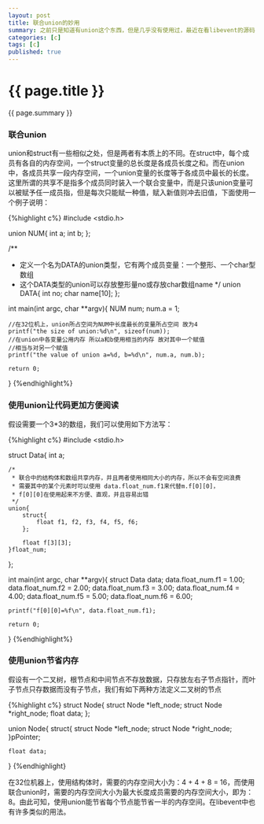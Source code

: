 ```yaml
---
layout: post
title: 联合union的妙用
summary: 之前只是知道有union这个东西，但是几乎没有使用过，最近在看libevent的源码，发现其中用到了union，就查了一些关于union的资料，发现union有很多妙用，就顺便记录在此。
categories: [c]
tags: [c]
published: true
---
```


# {{ page.title }} #
{{ page.summary }}

### 联合union ###
union和struct有一些相似之处，但是两者有本质上的不同。在struct中，每个成员有各自的内存空间，一个struct变量的总长度是各成员长度之和。而在union中，各成员共享一段内存空间，一个union变量的长度等于各成员中最长的长度。这里所谓的共享不是指多个成员同时装入一个联合变量中，而是只该union变量可以被赋予任一成员指，但是每次只能赋一种值，赋入新值则冲去旧值，下面使用一个例子说明：  

{%highlight c%}
#include <stdio.h>

union NUM{
    int a;
    int b;
};

/**
 * 定义一个名为DATA的union类型，它有两个成员变量：一个整形、一个char型数组
 * 这个DATA类型的union可以存放整形量no或存放char数组name
 */
union DATA{
    int no;
    char name[10];
};

int main(int argc, char **argv){
    NUM num;
    num.a = 1;


    //在32位机上，union所占空间为NUM中长度最长的变量所占空间 故为4
    printf("the size of union:%d\n", sizeof(num));
    //在union中各变量公用内存 所以a和b使用相当的内存 故对其中一个赋值
    //相当与对另一个赋值
    printf("the value of union a=%d, b=%d\n", num.a, num.b);

    return 0;
}
{%endhighlight%}

### 使用union让代码更加方便阅读 ###
假设需要一个3*3的数组，我们可以使用如下方法写：  

{%highlight c%}
#include <stdio.h>

struct Data{
    int a;

    /*
     * 联合中的结构体和数组共享内存，并且两者使用相同大小的内存，所以不会有空间浪费
     * 需要其中的某个元素时可以使用 data.float_num.f1来代替m.f[0][0]，
     * f[0][0]在使用起来不方便、直观，并且容易出错
     */
    union{
        struct{
            float f1, f2, f3, f4, f5, f6;
        };

        float f[3][3];
    }float_num;
};

int main(int argc, char **argv){
    struct Data data;
    data.float_num.f1 = 1.00;
    data.float_num.f2 = 2.00;
    data.float_num.f3 = 3.00;
    data.float_num.f4 = 4.00;
    data.float_num.f5 = 5.00;
    data.float_num.f6 = 6.00;

    printf("f[0][0]=%f\n", data.float_num.f1);
    
    return 0;
}
{%endhighlight%}

### 使用union节省内存 ###
假设有一个二叉树，根节点和中间节点不存放数据，只存放左右子节点指针，而叶子节点只存数据而没有子节点，我们有如下两种方法定义二叉树的节点  

{%highlight c%}
struct Node{
    struct Node *left_node;
    struct Node *right_node;
    float data;
};

union Node{
    struct{
        struct Node *left_node;
        struct Node *right_node;
    }pPointer;

    float data;
}
{%endhighlight}  

在32位机器上，使用结构体时，需要的内存空间大小为：4 + 4 + 8 = 16，而使用联合union时，需要的内存空间大小为最大长度成员需要的内存空间大小，即为：8。由此可知，使用union能节省每个节点能节省一半的内存空间。在libevent中也有许多类似的用法。  

